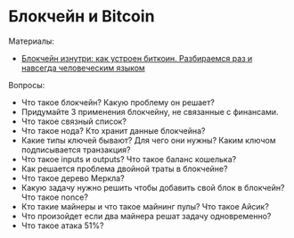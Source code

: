 # Блокчейн и Bitcoin

Материалы:

* [Блокчейн изнутри: как устроен биткоин. Разбираемся раз и навсегда человеческим языком](https://vas3k.ru/blog/blockchain/)

Вопросы:

* Что такое блокчейн? Какую проблему он решает?
* Придумайте 3 применения блокчейну, не связанные с финансами.
* Что такое связный список?
* Что такое нода? Кто хранит данные блокчейна?
* Какие типы ключей бывают? Для чего они нужны? Каким ключом подписывается транзакция?
* Что такое inputs и outputs? Что такое баланс кошелька?
* Как решается проблема двойной траты в блокчейне?
* Что такое дерево Меркла?
* Какую задачу нужно решить чтобы добавить свой блок в блокчейн? Что такое nonce?
* Кто такие майнеры и что такое майнинг пулы? Что такое Айсик?
* Что произойдет если два майнера решат задачу одновременно?
* Что такое атака 51%?
